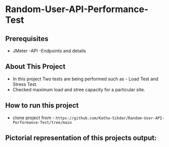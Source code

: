 # Random-User-API-Performance-Test

## Prerequisites
 - JMeter -API -Endpoints and details

## About This Project
 - In this project Two tests are being performed such as - Load Test and Stress Test.
 - Checked maximum load and stree capacity for a particular site.

## How to run this project
 - clone project from -
   ``` https://github.com/Katha-Sikdar/Random-User-API-Performance-Test/tree/main ```

## Pictorial representation of this projects output:


